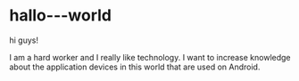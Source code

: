 # hallo---world

hi guys!

I am a hard worker and I really like technology. I want to increase knowledge about the application devices in this world that are used on Android.

